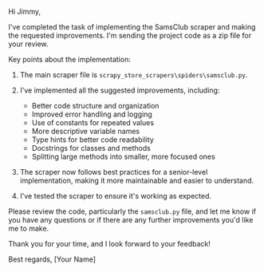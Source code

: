 Hi Jimmy,

I've completed the task of implementing the SamsClub scraper and making the requested improvements. I'm sending the project code as a zip file for your review.

Key points about the implementation:

1. The main scraper file is `scrapy_store_scrapers\spiders\samsclub.py`.
2. I've implemented all the suggested improvements, including:
   - Better code structure and organization
   - Improved error handling and logging
   - Use of constants for repeated values
   - More descriptive variable names
   - Type hints for better code readability
   - Docstrings for classes and methods
   - Splitting large methods into smaller, more focused ones

3. The scraper now follows best practices for a senior-level implementation, making it more maintainable and easier to understand.

4. I've tested the scraper to ensure it's working as expected.

Please review the code, particularly the `samsclub.py` file, and let me know if you have any questions or if there are any further improvements you'd like me to make.

Thank you for your time, and I look forward to your feedback!

Best regards,
[Your Name]
